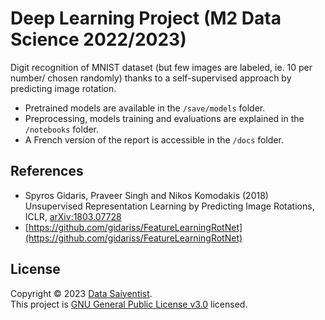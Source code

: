# Deep Learning Project (M2 Data Science 2022/2023)

Digit recognition of MNIST dataset (but few images are labeled, ie. 10 per number/ chosen randomly) thanks to a self-supervised approach by predicting image rotation.

- Pretrained models are available in the `/save/models` folder.
- Preprocessing, models training and evaluations are explained in the `/notebooks` folder.
- A French version of the report is accessible in the `/docs` folder.

## References

- Spyros Gidaris, Praveer Singh and Nikos Komodakis (2018) Unsupervised Representation Learning by Predicting Image Rotations, ICLR, [arXiv:1803.07728](https://openreview.net/forum?id=S1v4N2l0-)
- [https://github.com/gidariss/FeatureLearningRotNet](https://github.com/gidariss/FeatureLearningRotNet)

## License

Copyright © 2023 [Data Saiyentist](https://github.com/DataSaiyentist). <br />
This project is [GNU General Public License v3.0](https://github.com/DataSaiyentist/RotNet/blob/main/LICENSE) licensed.
